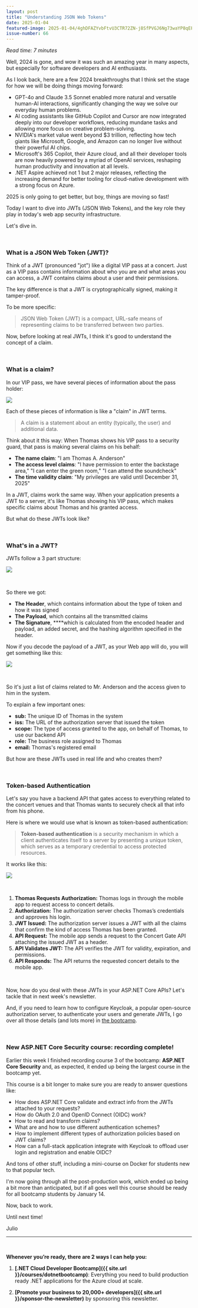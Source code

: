 ```yaml
---
layout: post
title: "Understanding JSON Web Tokens"
date: 2025-01-04
featured-image: 2025-01-04/4ghDFAZYvbFtvU3CTR72ZN-j8SfPVGJ6Ng73waYP8qEFS.jpeg
issue-number: 66
---
```


*Read time: 7 minutes*
​

Well, 2024 is gone, and wow it was such an amazing year in many aspects, but especially for software developers and AI enthusiasts.

As I look back, here are a few 2024 breakthroughs that I think set the stage for how we will be doing things moving forward:

*   <span>GPT-4o and Claude 3.5 Sonnet enabled more natural and versatile human-AI interactions, significantly changing the way we solve our everyday human problems.</span>
*   <span>AI coding assistants like GitHub Copilot and Cursor are now integrated deeply into our developer workflows, reducing mundane tasks and allowing more focus on creative problem-solving.</span>
*   <span>NVIDIA's market value went beyond $3 trillion, reflecting how tech giants like Microsoft, Google, and Amazon can no longer live without their powerful AI chips.</span>
*   <span>Microsoft's 365 Copilot, their Azure cloud, and all their developer tools are now heavily powered by a myriad of OpenAI services, reshaping human productivity and innovation at all levels.</span>
*   <span>.NET Aspire achieved not 1 but 2 major releases, reflecting the increasing demand for better tooling for cloud-native development with a strong focus on Azure.</span>

2025 is only going to get better, but boy, things are moving so fast!

Today I want to dive into JWTs (JSON Web Tokens), and the key role they play in today's web app security infrastructure.

Let's dive in.

​

### **What is a JSON Web Token (JWT)?**
Think of a JWT (pronounced "jot") like a digital VIP pass at a concert. Just as a VIP pass contains information about who you are and what areas you can access, a JWT contains claims about a user and their permissions. 

The key difference is that a JWT is cryptographically signed, making it tamper-proof.

To be more specific:

> JSON Web Token (JWT) is a compact, URL-safe means of representing claims to be transferred between two parties.


Now, before looking at real JWTs, I think it's good to understand the concept of a claim.

​

### **What is a claim?**
In our VIP pass, we have several pieces of information about the pass holder: 


![](/assets/images/2025-01-04/4ghDFAZYvbFtvU3CTR72ZN-j8SfPVGJ6Ng73waYP8qEFS.jpeg)

Each of these pieces of information is like a "claim" in JWT terms.

> A claim is a statement about an entity (typically, the user) and additional data.


Think about it this way: When Thomas shows his VIP pass to a security guard, that pass is making several claims on his behalf:

*   <span>**The name claim**: "I am Thomas A. Anderson"</span>
*   <span>**The access level claims**: "I have permission to enter the backstage area," "I can enter the green room," "I can attend the soundcheck"</span>
*   <span>**The time validity claim**: "My privileges are valid until December 31, 2025"</span>

In a JWT, claims work the same way. When your application presents a JWT to a server, it's like Thomas showing his VIP pass, which makes specific claims about Thomas and his granted access.

But what do these JWTs look like?

​

### **What's in a JWT?**
JWTs follow a 3 part structure:


![](/assets/images/2025-01-04/4ghDFAZYvbFtvU3CTR72ZN-vpXCA89xkW13PrJPqXKVLo.jpeg)

​

So there we got:

*   <span>**The Header**, which contains information about the type of token and how it was signed</span>
*   <span>**The Payload**, which contains all the transmitted claims </span>
*   <span>**The Signature**, ****which is calculated from the encoded header and payload, an added secret, and the hashing algorithm specified in the header. </span>

Now if you decode the payload of a JWT, as your Web app will do, you will get something like this:


![](/assets/images/2025-01-04/4ghDFAZYvbFtvU3CTR72ZN-k5LHcxgqhRPPBAqomPqhci.jpeg)

​

So it's just a list of claims related to Mr. Anderson and the access given to him in the system. 

To explain a few important ones:

*   <span>**sub:** The unique ID of Thomas in the system</span>
*   <span>**iss:** The URL of the authorization server that issued the token</span>
*   <span>**scope:** The type of access granted to the app, on behalf of Thomas, to use our backend API</span>
*   <span>**role:** The business role assigned to Thomas</span>
*   <span>**email:** Thomas's registered email</span>

But how are these JWTs used in real life and who creates them?

​

### **Token-based Authentication**
Let's say you have a backend API that gates access to everything related to the concert venues and that Thomas wants to securely check all that info from his phone.

Here is where we would use what is known as token-based authentication:

> **Token-based authentication** is a security mechanism in which a client authenticates itself to a server by presenting a unique token, which serves as a temporary credential to access protected resources.


It works like this:


![](/assets/images/2025-01-04/4ghDFAZYvbFtvU3CTR72ZN-9pPTQNSvd8HNyyn67Z6ty1.jpeg)

​

1.  <span>**Thomas Requests Authorization:** Thomas logs in through the mobile app to request access to concert details.</span>
2.  <span>**Authorization:** The authorization server checks Thomas’s credentials and approves his login.</span>
3.  <span>**JWT Issued:** The authorization server issues a JWT with all the claims that confirm the kind of access Thomas has been granted.</span>
4.  <span>**API Request:** The mobile app sends a request to the Concert Gate API attaching the issued JWT as a header.</span>
5.  <span>**API Validates JWT:** The API verifies the JWT for validity, expiration, and permissions.</span>
6.  <span>**API Responds:** The API returns the requested concert details to the mobile app.</span>

​

Now, how do you deal with these JWTs in your ASP.NET Core APIs? Let's tackle that in next week's newsletter. 

And, if you need to learn how to configure Keycloak, a popular open-source authorization server, to authenticate your users and generate JWTs, I go over all those details (and lots more) in [the bootcamp](https://juliocasal.com/courses/dotnetbootcamp).

​

### **New ASP.NET Core Security course: recording complete!**
Earlier this week I finished recording course 3 of the bootcamp: **ASP.NET Core Security** and, as expected, it ended up being the largest course in the bootcamp yet.

This course is a bit longer to make sure you are ready to answer questions like:

*   <span>How does ASP.NET Core validate and extract info from the JWTs attached to your requests?</span>
*   <span>How do OAuth 2.0 and OpenID Connect (OIDC) work?</span>
*   <span>How to read and transform claims?</span>
*   <span>What are and how to use different authentication schemes?</span>
*   <span>How to implement different types of authorization policies based on JWT claims?</span>
*   <span>How can a full-stack application integrate with Keycloak to offload user login and registration and enable OIDC?</span>

And tons of other stuff, including a mini-course on Docker for students new to that popular tech.

I'm now going through all the post-production work, which ended up being a bit more than anticipated, but if all goes well this course should be ready for all bootcamp students by January 14.

Now, back to work.

Until next time!

Julio

---


<br/>


**Whenever you’re ready, there are 2 ways I can help you:**

1. **[.NET Cloud Developer Bootcamp]({{ site.url }}/courses/dotnetbootcamp)**:​ Everything you need to build production ready .NET applications for the Azure cloud at scale.

2. **[Promote your business to 20,000+ developers]({{ site.url }}/sponsor-the-newsletter)** by sponsoring this newsletter.
